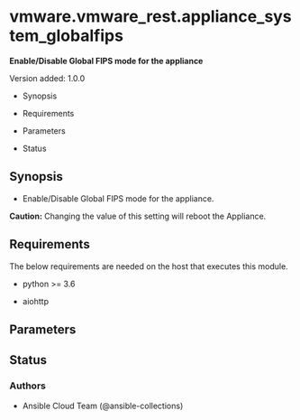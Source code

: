 # vmware.vmware_rest.appliance_system_globalfips

**Enable/Disable Global FIPS mode for the appliance**

Version added: 1.0.0


* Synopsis


* Requirements


* Parameters


* Status

## Synopsis


* Enable/Disable Global FIPS mode for the appliance.
<p><b>Caution:</b> Changing the value of this setting will reboot
the Appliance.

## Requirements

The below requirements are needed on the host that executes this
module.


* python >= 3.6


* aiohttp

## Parameters

## Status

### Authors


* Ansible Cloud Team (@ansible-collections)
